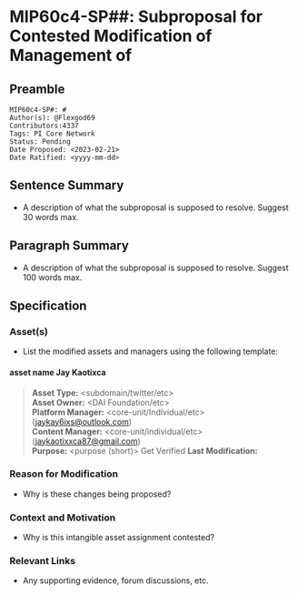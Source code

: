 # MIP60c4-SP##: Subproposal for Contested Modification of Management of <Intangible Asset>

## Preamble
```
MIP60c4-SP#: #
Author(s): @Flexgod69
Contributors:4337
Tags: PI Core Network
Status: Pending
Date Proposed: <2023-02-21>
Date Ratified: <yyyy-mm-dd>
```

## Sentence Summary

- A description of what the subproposal is supposed to resolve. Suggest 30 words max.

## Paragraph Summary

- A description of what the subproposal is supposed to resolve. Suggest 100 words max.

## Specification

### Asset(s)

- List the modified assets and managers using the following template:

#### asset name Jay Kaotixca 

> **Asset Type:** <subdomain/twitter/etc>  
> **Asset Owner:** <DAI Foundation/etc>  
> **Platform Manager:** <core-unit/Individual/etc> (<jaykay6ixs@outlook.com>)  
> **Content Manager:** <core-unit/individual/etc> (<jaykaotixxca87@gmail.com>)  
> **Purpose:** <purpose (short)>  Get Verified
> **Last Modification:** <link to last modification>  

### Reason for Modification

- Why is these changes being proposed?

### Context and Motivation

- Why is this intangible asset assignment contested?

### Relevant Links

- Any supporting evidence, forum discussions, etc.
